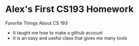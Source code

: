 # Alex's First CS193 Homework

Favorite Things About CS 193
- It taught me how to make a github account
- It is an easy and useful class that gives me many tools
